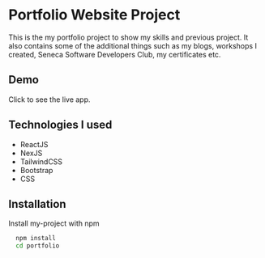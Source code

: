 
# Portfolio Website Project

This is the my portfolio project to show my skills and previous project. It also contains some of the additional things such as my blogs, workshops I created, Seneca Software Developers Club, my certificates etc.

## Demo

Click to see the live app.


## Technologies I used
- ReactJS
- NexJS
- TailwindCSS
- Bootstrap
- CSS




## Installation

Install my-project with npm

```bash
  npm install
  cd portfolio
```
    
